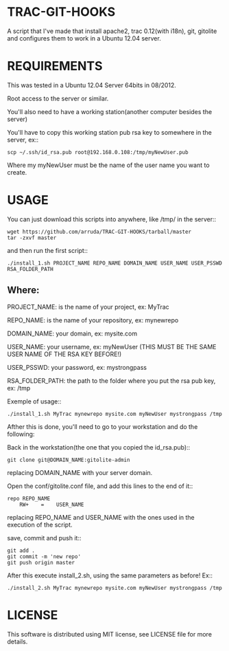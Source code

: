 TRAC-GIT-HOOKS
==============

A script that I've made that install apache2, trac 0.12(with i18n), git, gitolite and configures them to work in a Ubuntu 12.04 server.

REQUIREMENTS
=============
This was tested in a Ubuntu 12.04 Server 64bits in 08/2012.

Root access to the server or similar.

You'll also need to have a working station(another computer besides the server)

You'll have to copy this working station pub rsa key to somewhere in the server, ex::

    scp ~/.ssh/id_rsa.pub root@192.168.0.108:/tmp/myNewUser.pub

Where my myNewUser must be the name of the user name you want to create.

USAGE
=============
You can just download this scripts into anywhere, like /tmp/ in the server::

    wget https://github.com/arruda/TRAC-GIT-HOOKS/tarball/master
    tar -zxvf master

 and then run the first script::

    ./install_1.sh PROJECT_NAME REPO_NAME DOMAIN_NAME USER_NAME USER_PSSWD RSA_FOLDER_PATH

Where:
-----------------------------------
PROJECT_NAME: is the name of your project, ex: MyTrac

REPO_NAME:  is the name of your repository, ex: mynewrepo

DOMAIN_NAME: your domain, ex: mysite.com

USER_NAME: your username, ex: myNewUser (THIS MUST BE THE SAME USER NAME OF THE RSA KEY BEFORE!)

USER_PSSWD: your password, ex: mystrongpass

RSA_FOLDER_PATH: the path to the folder where you put the rsa pub key, ex: /tmp


Exemple of usage::

    ./install_1.sh MyTrac mynewrepo mysite.com myNewUser mystrongpass /tmp

Afther this is done, you'll need to go to your workstation and do the following:

Back in the workstation(the one that you copied the id_rsa.pub)::

    git clone git@DOMAIN_NAME:gitolite-admin

replacing DOMAIN_NAME with your server domain.

Open the conf/gitolite.conf file, and add this lines to the end of it::

    repo REPO_NAME
        RW+    =    USER_NAME

replacing REPO_NAME and USER_NAME with the ones used in the execution of the script.
    
save, commit and push it::

    git add . 
    git commit -m 'new repo' 
    git push origin master

After this execute install_2.sh, using the same parameters as before! Ex::

    ./install_2.sh MyTrac mynewrepo mysite.com myNewUser mystrongpass /tmp



LICENSE
=============
This software is distributed using MIT license, see LICENSE file for more details.
